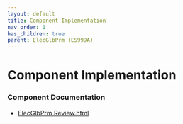 ```yaml
---
layout: default
title: Component Implementation
nav_order: 1
has_children: true
parent: ElecGlbPrm (ES999A)
---
```

# Component Implementation
### Component Documentation

- [ElecGlbPrm Review.html](doc/ElecGlbPrm%20Review.html)

